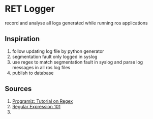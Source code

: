 # RET Logger
record and analyse all logs generated while running ros applications

## Inspiration
1. follow updating log file by python generator
2. segmentation fault only logged in syslog
3. use regex to match segmentation fault in syslog and parse log messages in all ros log files
4. publish to database

## Sources
1. [Programiz: Tutorial on Regex](https://www.programiz.com/python-programming/regex)
2. [Regular Expression 101](https://regex101.com/)
3. 